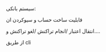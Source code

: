 سیستم بانکی: 

قابلیت ساخت حساب و سیوکردن ان

انتقال اعتبار /انجام تراکنش /لغو تراکنش و....

از طریق cli